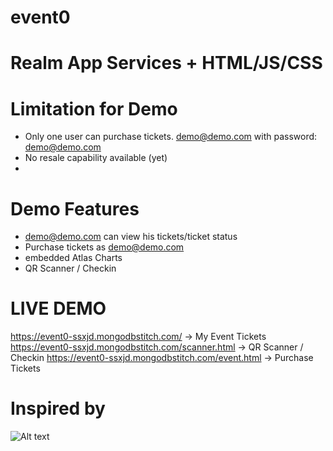 # event0
# Realm App Services + HTML/JS/CSS 

# Limitation for Demo
- Only one user can purchase tickets. demo@demo.com with password: demo@demo.com
- No resale capability available (yet)
- 
# Demo Features
- demo@demo.com can view his tickets/ticket status
- Purchase tickets as demo@demo.com
- embedded Atlas Charts
- QR Scanner / Checkin

# LIVE DEMO 
https://event0-ssxjd.mongodbstitch.com/ -> My Event Tickets
https://event0-ssxjd.mongodbstitch.com/scanner.html -> QR Scanner / Checkin
https://event0-ssxjd.mongodbstitch.com/event.html -> Purchase Tickets

# Inspired by 
![Alt text](https://external-content.duckduckgo.com/iu/?u=http%3A%2F%2Fhispanicprwire.com%2Fwp-content%2Fuploads%2F2015%2F11%2FLA56683LOGO-b.jpg&f=1&nofb=1&ipt=1ba378962d2b52e51a286ce1a9a1f6e6aef7c4c18ffd67ff6543d267dc96d832&ipo=images "a title")
